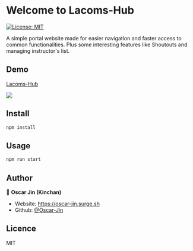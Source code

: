 # Welcome to Lacoms-Hub
[![License: MIT](https://img.shields.io/badge/License-MIT-yellow.svg)](#)

A simple portal website made for easier navigation and faster access to common functionalities. Plus some interesting features like Shoutouts and managing instructor's list. 

## Demo

[Lacoms-Hub](https://lacoms-hub.herokuapp.com)

<img src="https://oscar-jin.surge.sh/static/2ade1781f5b784c4f280c3bc308486a0/5707d/lacoms-hub.png">

## Install

```sh
npm install
```

## Usage

```sh
npm run start
```

## Author

👤 **Oscar Jin (Kinchan)**

* Website: https://oscar-jin.surge.sh
* Github: [@Oscar-Jin](https://github.com/Oscar-Jin)

## Licence 

MIT